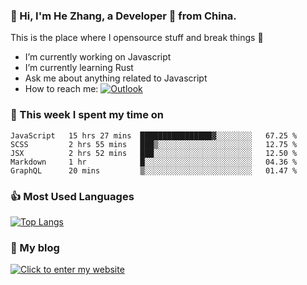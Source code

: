 ### 👋 Hi, I'm He Zhang, a Developer 🚀 from China.

This is the place where I opensource stuff and break things :rofl:

- I’m currently working on Javascript
- I’m currently learning Rust
- Ask me about anything related to Javascript
- How to reach me: [![Outlook](https://img.shields.io/badge/-Outlook-0078D4?style=flat&logo=Microsoft-Outlook&logoColor=white)](mailto:zhanghecool@outlook.com)

### 💪 This week I spent my time on 
<!--START_SECTION:waka-->
```text
JavaScript   15 hrs 27 mins  ████████████████▓░░░░░░░░   67.25 % 
SCSS         2 hrs 55 mins   ███▒░░░░░░░░░░░░░░░░░░░░░   12.75 % 
JSX          2 hrs 52 mins   ███░░░░░░░░░░░░░░░░░░░░░░   12.50 % 
Markdown     1 hr            █░░░░░░░░░░░░░░░░░░░░░░░░   04.36 % 
GraphQL      20 mins         ▒░░░░░░░░░░░░░░░░░░░░░░░░   01.47 % 
```
<!--END_SECTION:waka-->

### 👍 Most Used Languages
[![Top Langs](https://github-readme-stats.vercel.app/api/top-langs/?username=zhanghecool&layout=compact)](https://zhanghe.cool)

### 🌈 My blog 
[![Click to enter my website](https://cdn.jsdelivr.net/gh/zhanghecool/assets/images/gif/zhanghecools.gif)](https://zhanghe.cool)
